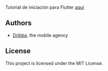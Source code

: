 Tutorial de iniciación para Flutter [aquí](https://www.dribba.com/desarrollo-apps-flutter-barcelona)

## Authors
* [Dribba](http://www.dribba.com), the mobile agency

## License
This project is licensed under the MIT License.
